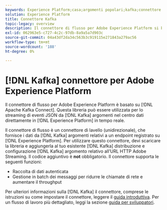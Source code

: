 ```yaml
---
keywords: Experience Platform;casa;argomenti popolari;kafka;connettore kafka;Kafka;
solution: Experience Platform
title: Connettore Kafka
topic-legacy: overview
description: Il connettore di flusso per Adobe Experience Platform si basa su Apache Kafka Connect. Questa libreria può essere utilizzata per lo streaming in tempo reale di eventi JSON da argomenti Kafka nel tuo centro dati direttamente ad Experience Platform.
exl-id: 062963e5-c727-4c2c-97db-8a9a5a7d903c
source-git-commit: 04a43df2da34c563b3c919115e271843a279ac56
workflow-type: tm+mt
source-wordcount: '188'
ht-degree: 0%

---
```


# [!DNL Kafka] connettore per Adobe Experience Platform

Il connettore di flusso per Adobe Experience Platform è basato su [!DNL Apache Kafka Connect]. Questa libreria può essere utilizzata per lo streaming di eventi JSON da [!DNL Kafka] argomenti nel centro dati direttamente in [!DNL Experience Platform] in tempo reale.

Il connettore di flusso è un connettore di lavello (unidirezionale), che fornisce i dati da [!DNL Kafka] argomenti relativi a un endpoint registrato su [!DNL Experience Platform]. Per utilizzare questo connettore, devi scaricare la libreria e aggiungerla al tuo esistente [!DNL Kafka] distribuzione e configurazione [!DNL Kafka] argomento relativo all’URL HTTP Adobe Streaming. Il codice aggiuntivo è **not** obbligatorio. Il connettore supporta le seguenti funzioni:

- Raccolta di dati autenticata
- Gestione in batch dei messaggi per ridurre le chiamate di rete e aumentare il throughput

Per ulteriori informazioni sulla [!DNL Kafka] il connettore, comprese le istruzioni su come impostare il connettore, leggere il [guida introduttiva](https://github.com/adobe/experience-platform-streaming-connect). Per un flusso di lavoro più dettagliato, leggi la sezione [guida per sviluppatori](https://www.adobe.com/go/kafka-connector-developer-guide).
